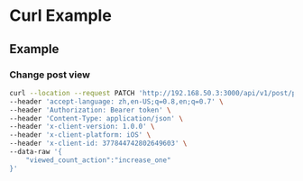 # Curl Example

## Example

### Change post view

```bash
curl --location --request PATCH 'http://192.168.50.3:3000/api/v1/post/posts/385554834469696003' \
--header 'accept-language: zh,en-US;q=0.8,en;q=0.7' \
--header 'Authorization: Bearer token' \
--header 'Content-Type: application/json' \
--header 'x-client-version: 1.0.0' \
--header 'x-client-platform: iOS' \
--header 'x-client-id: 377844742802649603' \
--data-raw '{
    "viewed_count_action":"increase_one"
}'
```

```bash

```
